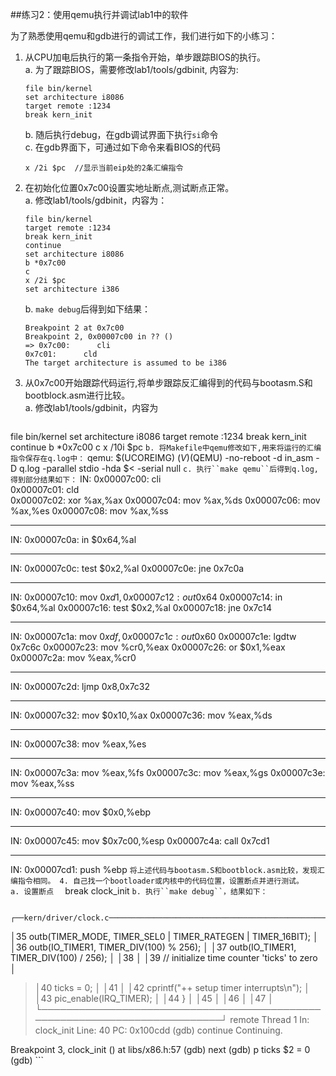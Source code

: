 ##练习2：使用qemu执行并调试lab1中的软件

为了熟悉使用qemu和gdb进行的调试工作，我们进行如下的小练习：  

1. 从CPU加电后执行的第一条指令开始，单步跟踪BIOS的执行。  
	a. 为了跟踪BIOS，需要修改lab1/tools/gdbinit, 内容为:  
	
	```
	file bin/kernel
	set architecture i8086
	target remote :1234
	break kern_init
	```
	
	b. 随后执行debug，在gdb调试界面下执行``si``命令  
	c. 在gdb界面下，可通过如下命令来看BIOS的代码  
	
	```
 	x /2i $pc  //显示当前eip处的2条汇编指令
 	```
 	
2. 在初始化位置0x7c00设置实地址断点,测试断点正常。  
	a. 修改lab1/tools/gdbinit，内容为：
	```
	file bin/kernel
	target remote :1234
	break kern_init
	continue
	set architecture i8086
	b *0x7c00
	c
	x /2i $pc
	set architecture i386
	```
	
	b. ``make debug``后得到如下结果：  
	```
	Breakpoint 2 at 0x7c00
	Breakpoint 2, 0x00007c00 in ?? ()
	=> 0x7c00:      cli    
   	0x7c01:      cld    
	The target architecture is assumed to be i386
	```
	
3. 从0x7c00开始跟踪代码运行,将单步跟踪反汇编得到的代码与bootasm.S和 bootblock.asm进行比较。  
	a. 修改lab1/tools/gdbinit，内容为  
	```
file bin/kernel
set architecture i8086
target remote :1234
break kern_init
continue
b *0x7c00
c
x /10i $pc
	```
	b. 将Makefile中qemu修改如下,用来将运行的汇编指令保存在q.log中：
	```
qemu: $(UCOREIMG)
	$(V)$(QEMU) -no-reboot -d in_asm -D q.log -parallel stdio -hda $< -serial null
	```
	c. 执行``make qemu``后得到q.log,得到部分结果如下：
	```
IN: 
0x00007c00:  cli    
0x00007c01:  cld    
0x00007c02:  xor    %ax,%ax
0x00007c04:  mov    %ax,%ds
0x00007c06:  mov    %ax,%es
0x00007c08:  mov    %ax,%ss

----------------
IN: 
0x00007c0a:  in     $0x64,%al

----------------
IN: 
0x00007c0c:  test   $0x2,%al
0x00007c0e:  jne    0x7c0a

----------------
IN: 
0x00007c10:  mov    $0xd1,%al
0x00007c12:  out    %al,$0x64
0x00007c14:  in     $0x64,%al
0x00007c16:  test   $0x2,%al
0x00007c18:  jne    0x7c14

----------------
IN: 
0x00007c1a:  mov    $0xdf,%al
0x00007c1c:  out    %al,$0x60
0x00007c1e:  lgdtw  0x7c6c
0x00007c23:  mov    %cr0,%eax
0x00007c26:  or     $0x1,%eax
0x00007c2a:  mov    %eax,%cr0

----------------
IN: 
0x00007c2d:  ljmp   $0x8,$0x7c32

----------------
IN: 
0x00007c32:  mov    $0x10,%ax
0x00007c36:  mov    %eax,%ds

----------------
IN: 
0x00007c38:  mov    %eax,%es

----------------
IN: 
0x00007c3a:  mov    %eax,%fs
0x00007c3c:  mov    %eax,%gs
0x00007c3e:  mov    %eax,%ss

----------------
IN: 
0x00007c40:  mov    $0x0,%ebp

----------------
IN: 
0x00007c45:  mov    $0x7c00,%esp
0x00007c4a:  call   0x7cd1

----------------
IN: 
0x00007cd1:  push   %ebp
	```
	将上述代码与bootasm.S和bootblock.asm比较，发现汇编指令相同。
4. 自己找一个bootloader或内核中的代码位置，设置断点并进行测试。  
	a. 设置断点  
	```
	break clock_init
	```
	b. 执行``make debug``，结果如下：  
	```
	
	   ┌──kern/driver/clock.c──────────────────────────────────────────────────────┐
   │35          outb(TIMER_MODE, TIMER_SEL0 | TIMER_RATEGEN | TIMER_16BIT);    │
   │36          outb(IO_TIMER1, TIMER_DIV(100) % 256);                         │
   │37          outb(IO_TIMER1, TIMER_DIV(100) / 256);                         │
   │38                                                                         │
   │39          // initialize time counter 'ticks' to zero                     │
  >│40          ticks = 0;                                                     │
   │41                                                                         │
   │42          cprintf("++ setup timer interrupts\n");                        │
   │43          pic_enable(IRQ_TIMER);                                         │
   │44      }                                                                  │
   │45                                                                         │
   │46                                                                         │
   │47                                                                         │
   └───────────────────────────────────────────────────────────────────────────┘
remote Thread 1 In: clock_init                          Line: 40   PC: 0x100cdd 
(gdb) continue
Continuing.

Breakpoint 3, clock_init () at libs/x86.h:57
(gdb) next
(gdb) p ticks
$2 = 0
(gdb) 
	```

